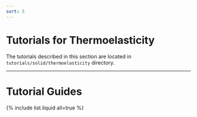 ```yaml
---
sort: 5
---
```


# Tutorials for Thermoelasticity

The tutorials described in this section are located in `tutorials/solid/thermoelasticity` directory.

---

# Tutorial Guides

{% include list.liquid all=true %}
